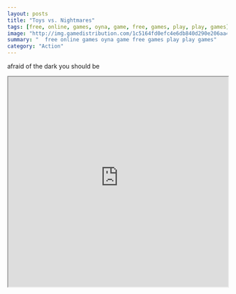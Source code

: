 ```yaml
---
layout: posts
title: "Toys vs. Nightmares"
tags: [free, online, games, oyna, game, free, games, play, play, games]
image: "http://img.gamedistribution.com/1c5164fd0efc4e6db840d290e206aa47.jpg"
summary: "  free online games oyna game free games play play games"
category: "Action"
---
```


afraid of the dark you should be

<iframe width="100%" height="480px;" src="http://flash.gamedistribution.com?game=1c5164fd0efc4e6db840d290e206aa47"></iframe>